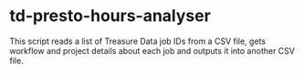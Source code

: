 # td-presto-hours-analyser
This script reads a list of Treasure Data job IDs from a CSV file, gets workflow and project details about each job and outputs it into another CSV file.

